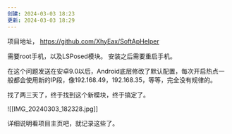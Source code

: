 ```yaml
---
创建: 2024-03-03 18:23
更新: 2024-03-03 18:29
---
```

项目地址，
https://github.com/XhyEax/SoftApHelper

需要root手机，以及LSPosed模块。
安装之后需要重启手机。

在这个问题发送在安卓9.0以后，Android底层修改了默认配置，每次开启热点一般都会使用新的IP段，像192.168.49，192.168.35，等等，完全没有规律的。

找了两三天了，终于找到这个新模块，终于搞定了。

![[IMG_20240303_182328.jpg]]


详细说明看项目主页吧，就记录这些了。
